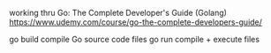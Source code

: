 working thru Go: The Complete Developer's Guide (Golang)
https://www.udemy.com/course/go-the-complete-developers-guide/

go build    compile Go source code files
go run      compile + execute files
